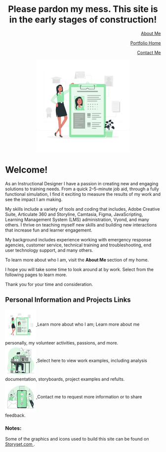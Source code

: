 <h1 align="center"> Please pardon my mess. This site is in the early stages of construction!</h1>


<div align="right">
  <a href = "https://xoluvs.github.io/aboutMe"> About Me </a>
 
  <a href = "https://xoluvs.github.io/portfolioHome">  Portfolio Home</a>
  
  <a href = "https://xoluvs.github.io/contactMe">Contact Me</a>
  
</div>






<div align="center">
 <img src="assets/images/profile.png" alt="Office Picture" width="300" height="300" align="center"  /> 
</div>



<h1>Welcome!</h1>

As an Instructional Designer I have a passion in creating new and engaging solutions to training needs. From a quick 2–5-minute job aid, through a fully functional simulation, I find it exciting to measure the results of my work and see the impact I am making.

My skills include a variety of tools and coding that includes, Adobe Creative Suite, Articulate 360 and Storyline, Camtasia, Figma, JavaScripting, Learning Management System (LMS) administration, Vyond, and many others.  I thrive on teaching myself new skills and building new interactions that increase fun and learner engagement. 
 
My background includes experience working with emergency response agencies, customer service, technical training and troubleshooting, end user technology support, and many others. 

To learn more about who I am, visit the <b>About Me </b> section of my home. 

I hope you will take some time to look around at by work. Select from the following pages to learn more.

Thank you for your time and consideration. 



<h2 align="left"> Personal Information and Projects Links </h2>

<div align="left">
 <a href = "https://xoluvs.github.io/aboutMe">  
  <img src="assets/images/profile.png" alt="About Me" width="100" height="100" align="center"> </a> 
  Learn more about who I am; Learn more about me personally, my volunteer activities, passions, and more. 
</div>

<div align="left">
 <a href = "https://xoluvs.github.io/portfolioHome">  
  <img src="assets/images/office.png" alt="Work examples" width="100" height="100" align="center"> </a> 
    Select here to view work examples, including analysis documentation, storyboards, project examples and refults.  
</div>

<div align="left">
 <a href = "https://xoluvs.github.io/contactMe">  
 <img src="assets/images/contactMe.png" alt="Contact Me" width="100" height="100" align="center"> </a> 
  Contact me to request more information or to share feedback.  
</div>



<h3 align="left"> Notes:</h3>




Some of the graphics and icons used to build this site can be found on <a href="https://storyset.com/work"> Storyset.com </a>.




